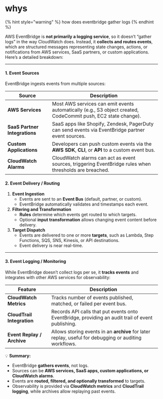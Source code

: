 # whys

{% hint style="warning" %}
how does eventbridge gather logs
{% endhint %}

AWS EventBridge is **not primarily a logging service**, so it doesn’t “gather logs” in the way CloudWatch does. Instead, it **collects and routes events**, which are structured messages representing state changes, actions, or notifications from AWS services, SaaS partners, or custom applications. Here’s a detailed breakdown:

***

#### 1. **Event Sources**

EventBridge ingests events from multiple sources:

| Source                        | Description                                                                                                   |
| ----------------------------- | ------------------------------------------------------------------------------------------------------------- |
| **AWS Services**              | Most AWS services can emit events automatically (e.g., S3 object created, CodeCommit push, EC2 state change). |
| **SaaS Partner Integrations** | SaaS apps like Shopify, Zendesk, PagerDuty can send events via EventBridge partner event sources.             |
| **Custom Applications**       | Developers can push custom events via the **AWS SDK**, **CLI**, or **API** to a custom event bus.             |
| **CloudWatch Alarms**         | CloudWatch alarms can act as event sources, triggering EventBridge rules when thresholds are breached.        |

#### 2. **Event Delivery / Routing**

1. **Event Ingestion**
   * Events are sent to an **Event Bus** (default, partner, or custom).
   * EventBridge automatically validates and timestamps each event.
2. **Filtering and Transformation**
   * **Rules** determine which events get routed to which targets.
   * Optional **input transformation** allows changing event content before delivery.
3. **Target Dispatch**
   * Events are delivered to one or more **targets**, such as Lambda, Step Functions, SQS, SNS, Kinesis, or API destinations.
   * Event delivery is near real-time.

***

#### 3. **Event Logging / Monitoring**

While EventBridge doesn’t collect logs per se, it **tracks events** and integrates with other AWS services for observability:

| Feature                    | Description                                                                                           |
| -------------------------- | ----------------------------------------------------------------------------------------------------- |
| **CloudWatch Metrics**     | Tracks number of events published, matched, or failed per event bus.                                  |
| **CloudTrail Integration** | Records API calls that put events onto EventBridge, providing an audit trail of event publishing.     |
| **Event Replay / Archive** | Allows storing events in an **archive** for later replay, useful for debugging or auditing workflows. |

💡 **Summary:**

* EventBridge **gathers events**, not logs.
* Sources can be **AWS services, SaaS apps, custom applications, or CloudWatch alarms**.
* Events are **routed, filtered, and optionally transformed** to targets.
* Observability is provided via **CloudWatch metrics** and **CloudTrail logging**, while archives allow replaying past events.
